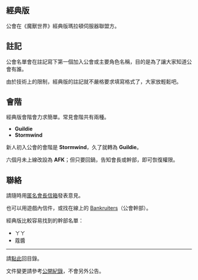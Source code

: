 ## 經典版

公會在《魔獸世界》經典版瑪拉頓伺服器聯盟方。

## 註記

公會名單會在註記寫下第一個加入公會或主要角色名稱，目的是為了讓大家知道公會有誰。

由於技術上的限制，經典版的註記就不嚴格要求填寫格式了，大家放輕鬆吧。

## 會階

經典版會階會力求簡單。常見會階共有兩種。

- **Guildie**
- **Stormwind**

新人初入公會的會階是 **Stormwind**，久了就轉為 **Guildie**。

六個月未上線改設為 **AFK**；但只要回鍋，告知會長或幹部，即可恢復權限。

## 聯絡

請隨時用[匿名會長信箱](https://goo.gl/forms/rwLyIDT9gVDazd5q1)發表意見。

也可以用遊戲內信件，或找在線上的 [Bankruiters](ranks.html)（公會幹部）。

經典版比較容易找到的幹部名單：

- ㄚㄚ
- 蔻醬

--- 

請[點此](index.html)回目錄。

文件變更請參考[公開紀錄](https://github.com/badbadweather/badbadweather.github.io/commits/master/classic.md)，不會另外公告。
